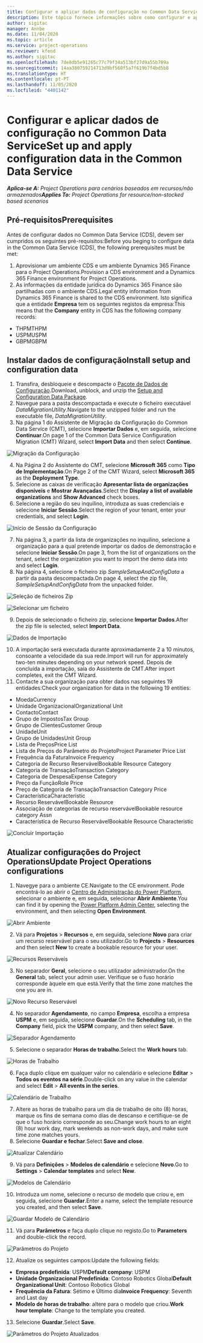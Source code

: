 ```yaml
---
title: Configurar e aplicar dados de configuração no Common Data Service
description: Este tópico fornece informações sobre como configurar e aplicar dados de configuração no Project Operations.
author: sigitac
manager: Annbe
ms.date: 11/04/2020
ms.topic: article
ms.service: project-operations
ms.reviewer: kfend
ms.author: sigitac
ms.openlocfilehash: 7de8db5e91265c77c79f34a513bf27d9a55b789a
ms.sourcegitcommit: 14aa380759214713d9bf560f5a7f619b7f4bd5b8
ms.translationtype: HT
ms.contentlocale: pt-PT
ms.lasthandoff: 11/05/2020
ms.locfileid: "4401142"
---
```

# <a name="set-up-and-apply-configuration-data-in-the-common-data-service"></a><span data-ttu-id="f0f2e-103">Configurar e aplicar dados de configuração no Common Data Service</span><span class="sxs-lookup"><span data-stu-id="f0f2e-103">Set up and apply configuration data in the Common Data Service</span></span> 

<span data-ttu-id="f0f2e-104">_**Aplica-se A:** Project Operations para cenários baseados em recursos/não armazenados_</span><span class="sxs-lookup"><span data-stu-id="f0f2e-104">_**Applies To:** Project Operations for resource/non-stocked based scenarios_</span></span>

## <a name="prerequisites"></a><span data-ttu-id="f0f2e-105">Pré-requisitos</span><span class="sxs-lookup"><span data-stu-id="f0f2e-105">Prerequisites</span></span>

<span data-ttu-id="f0f2e-106">Antes de configurar dados no Common Data Service (CDS), devem ser cumpridos os seguintes pré-requisitos:</span><span class="sxs-lookup"><span data-stu-id="f0f2e-106">Before you beging to configure data in the Common Data Service (CDS), the following prerequisites must be met:</span></span>

1.  <span data-ttu-id="f0f2e-107">Aprovisionar um ambiente CDS e um ambiente Dynamics 365 Finance para o Project Operations.</span><span class="sxs-lookup"><span data-stu-id="f0f2e-107">Provision a CDS environment and a Dynamics 365 Finance environment for Project Operations.</span></span>
2.  <span data-ttu-id="f0f2e-108">As informações da entidade jurídica do Dynamics 365 Finance são partilhadas com o ambiente CDS.</span><span class="sxs-lookup"><span data-stu-id="f0f2e-108">Legal entity information from Dynamics 365 Finance is shared to the CDS environment.</span></span> <span data-ttu-id="f0f2e-109">Isto significa que a entidade **Empresa** tem os seguintes registos da empresa:</span><span class="sxs-lookup"><span data-stu-id="f0f2e-109">This means that the **Company** entity in CDS has the following company records:</span></span>
  - <span data-ttu-id="f0f2e-110">THPM</span><span class="sxs-lookup"><span data-stu-id="f0f2e-110">THPM</span></span>
  - <span data-ttu-id="f0f2e-111">USPM</span><span class="sxs-lookup"><span data-stu-id="f0f2e-111">USPM</span></span>
  - <span data-ttu-id="f0f2e-112">GBPM</span><span class="sxs-lookup"><span data-stu-id="f0f2e-112">GBPM</span></span>

## <a name="install-setup-and-configuration-data"></a><span data-ttu-id="f0f2e-113">Instalar dados de configuração</span><span class="sxs-lookup"><span data-stu-id="f0f2e-113">Install setup and configuration data</span></span>

1. <span data-ttu-id="f0f2e-114">Transfira, desbloqueie e descompacte o [Pacote de Dados de Configuração](https://download.microsoft.com/download/1/3/4/1349369c-6209-42b7-b3b4-5be0e67cacd8/ProjOpsSampleSetupData-%20Integrated%20UR1.zip).</span><span class="sxs-lookup"><span data-stu-id="f0f2e-114">Download, unblock, and unzip the [Setup and Configuration Data Package](https://download.microsoft.com/download/1/3/4/1349369c-6209-42b7-b3b4-5be0e67cacd8/ProjOpsSampleSetupData-%20Integrated%20UR1.zip).</span></span>
2. <span data-ttu-id="f0f2e-115">Navegue para a pasta descompactada e execute o ficheiro executável *DataMigrationUtility*.</span><span class="sxs-lookup"><span data-stu-id="f0f2e-115">Navigate to the unzipped folder and run the executable file, *DataMigrationUtility*.</span></span>
3. <span data-ttu-id="f0f2e-116">Na página 1 do Assistente de Migração da Configuração do Common Data Service (CMT), selecione **Importar Dados** e, em seguida, selecione **Continuar**.</span><span class="sxs-lookup"><span data-stu-id="f0f2e-116">On page 1 of the Common Data Service Configuration Migration (CMT) Wizard, select **Import Data** and then select **Continue**.</span></span>

![Migração da Configuração](./media/1ConfigurationMigration.png)

4. <span data-ttu-id="f0f2e-118">Na Página 2 do Assistente do CMT, selecione **Microsoft 365** como **Tipo de Implementação**.</span><span class="sxs-lookup"><span data-stu-id="f0f2e-118">On Page 2 of the CMT Wizard, select **Microsoft 365** as the **Deployment Type**.</span></span>
5. <span data-ttu-id="f0f2e-119">Selecione as caixas de verificação **Apresentar lista de organizações disponíveis** e **Mostrar Avançadas**.</span><span class="sxs-lookup"><span data-stu-id="f0f2e-119">Select the **Display a list of available organizations** and **Show Advanced** check boxes.</span></span>
6. <span data-ttu-id="f0f2e-120">Selecione a região do seu inquilino, introduza as suas credenciais e selecione **Iniciar Sessão**.</span><span class="sxs-lookup"><span data-stu-id="f0f2e-120">Select the region of your tenant, enter your credentials, and select **Login**.</span></span>

![Início de Sessão da Configuração](./media/2ConfigurationSignin.png)

7. <span data-ttu-id="f0f2e-122">Na página 3, a partir da lista de organizações no inquilino, selecione a organização para a qual pretende importar os dados de demonstração e selecione **Iniciar Sessão**.</span><span class="sxs-lookup"><span data-stu-id="f0f2e-122">On page 3, from the list of organizations on the tenant, select the organization you want to import the demo data into and select **Login**.</span></span>
8. <span data-ttu-id="f0f2e-123">Na página 4, selecione o ficheiro zip *SampleSetupAndConfigData* a partir da pasta descompactada.</span><span class="sxs-lookup"><span data-stu-id="f0f2e-123">On page 4, select the zip file, *SampleSetupAndConfigData* from the unpacked folder.</span></span>

![Seleção de ficheiros Zip](./media/3ZipFile.png)

![Selecionar um ficheiro](./media/4SelectAFile.png)

9. <span data-ttu-id="f0f2e-126">Depois de selecionado o ficheiro zip, selecione **Importar Dados**.</span><span class="sxs-lookup"><span data-stu-id="f0f2e-126">After the zip file is selected, select **Import Data**.</span></span>

![Dados de Importação](./media/5ImportData.png)

10. <span data-ttu-id="f0f2e-128">A importação será executada durante aproximadamente 2 a 10 minutos, consoante a velocidade da sua rede.</span><span class="sxs-lookup"><span data-stu-id="f0f2e-128">Import will run for approximately two-ten minutes depending on your network speed.</span></span> <span data-ttu-id="f0f2e-129">Depois de concluída a importação, saia do Assistente de CMT.</span><span class="sxs-lookup"><span data-stu-id="f0f2e-129">After import completes, exit the CMT Wizard.</span></span> 
11. <span data-ttu-id="f0f2e-130">Contacte a sua organização para obter dados nas seguintes 19 entidades:</span><span class="sxs-lookup"><span data-stu-id="f0f2e-130">Check your organization for data in the following 19 entities:</span></span>

  - <span data-ttu-id="f0f2e-131">Moeda</span><span class="sxs-lookup"><span data-stu-id="f0f2e-131">Currency</span></span>
  - <span data-ttu-id="f0f2e-132">Unidade Organizacional</span><span class="sxs-lookup"><span data-stu-id="f0f2e-132">Organizational Unit</span></span>
  - <span data-ttu-id="f0f2e-133">Contacto</span><span class="sxs-lookup"><span data-stu-id="f0f2e-133">Contact</span></span>
  - <span data-ttu-id="f0f2e-134">Grupo de Impostos</span><span class="sxs-lookup"><span data-stu-id="f0f2e-134">Tax Group</span></span>
  - <span data-ttu-id="f0f2e-135">Grupo de Clientes</span><span class="sxs-lookup"><span data-stu-id="f0f2e-135">Customer Group</span></span>
  - <span data-ttu-id="f0f2e-136">Unidade</span><span class="sxs-lookup"><span data-stu-id="f0f2e-136">Unit</span></span>
  - <span data-ttu-id="f0f2e-137">Grupo de Unidades</span><span class="sxs-lookup"><span data-stu-id="f0f2e-137">Unit Group</span></span>
  - <span data-ttu-id="f0f2e-138">Lista de Preços</span><span class="sxs-lookup"><span data-stu-id="f0f2e-138">Price List</span></span>
  - <span data-ttu-id="f0f2e-139">Lista de Preços do Parâmetro do Projeto</span><span class="sxs-lookup"><span data-stu-id="f0f2e-139">Project Parameter Price List</span></span>
  - <span data-ttu-id="f0f2e-140">Frequência da Fatura</span><span class="sxs-lookup"><span data-stu-id="f0f2e-140">Invoice Frequency</span></span>
  - <span data-ttu-id="f0f2e-141">Categoria de Recurso Reservável</span><span class="sxs-lookup"><span data-stu-id="f0f2e-141">Bookable Resource Category</span></span>
  - <span data-ttu-id="f0f2e-142">Categoria de Transação</span><span class="sxs-lookup"><span data-stu-id="f0f2e-142">Transaction Category</span></span>
  - <span data-ttu-id="f0f2e-143">Categoria de Despesa</span><span class="sxs-lookup"><span data-stu-id="f0f2e-143">Expense Category</span></span>
  - <span data-ttu-id="f0f2e-144">Preço da Função</span><span class="sxs-lookup"><span data-stu-id="f0f2e-144">Role Price</span></span>
  - <span data-ttu-id="f0f2e-145">Preço de Categoria de Transação</span><span class="sxs-lookup"><span data-stu-id="f0f2e-145">Transaction Category Price</span></span>
  - <span data-ttu-id="f0f2e-146">Característica</span><span class="sxs-lookup"><span data-stu-id="f0f2e-146">Characteristic</span></span>
  - <span data-ttu-id="f0f2e-147">Recurso Reservável</span><span class="sxs-lookup"><span data-stu-id="f0f2e-147">Bookable Resource</span></span>
  - <span data-ttu-id="f0f2e-148">Associação de categorias de recurso reservável</span><span class="sxs-lookup"><span data-stu-id="f0f2e-148">Bookable resource category Assn</span></span>
  - <span data-ttu-id="f0f2e-149">Característica de Recurso Reservável</span><span class="sxs-lookup"><span data-stu-id="f0f2e-149">Bookable Resource Characteristic</span></span>

![Concluir Importação](./media/6CompleteImport.png)

## <a name="update-project-operations-configurations"></a><span data-ttu-id="f0f2e-151">Atualizar configurações do Project Operations</span><span class="sxs-lookup"><span data-stu-id="f0f2e-151">Update Project Operations configurations</span></span>

1. <span data-ttu-id="f0f2e-152">Navegye para o ambiente CE.</span><span class="sxs-lookup"><span data-stu-id="f0f2e-152">Navigate to the CE environment.</span></span> <span data-ttu-id="f0f2e-153">Pode encontrá-lo ao abrir o [Centro de Administração do Power Platform](https://admin.powerplatform.microsoft.com/environments), selecionar o ambiente e, em seguida, selecionar **Abrir Ambiente**.</span><span class="sxs-lookup"><span data-stu-id="f0f2e-153">You can find it by opening the [Power Platform Admin Center](https://admin.powerplatform.microsoft.com/environments), selecting the environment, and then selecting **Open Environment**.</span></span> 

![Abrir Ambiente](./media/7OpenEnvironment.png)

2. <span data-ttu-id="f0f2e-155">Vá para **Projetos** > **Recursos** e, em seguida, selecione **Novo** para criar um recurso reservável para o seu utilizador.</span><span class="sxs-lookup"><span data-stu-id="f0f2e-155">Go to **Projects** > **Resources** and then select **New** to create a bookable resource for your user.</span></span>

![Recursos Reserváveis](./media/8BookableResources.png)

3. <span data-ttu-id="f0f2e-157">No separador **Geral**, selecione o seu utilizador administrador.</span><span class="sxs-lookup"><span data-stu-id="f0f2e-157">On the **General** tab, select your admin user.</span></span> <span data-ttu-id="f0f2e-158">Verifique se o fuso horário corresponde àquele em que está.</span><span class="sxs-lookup"><span data-stu-id="f0f2e-158">Verify that the time zone matches the one you are in.</span></span> 

![Novo Recurso Reservável](./media/9NewBookableResource.png)

4. <span data-ttu-id="f0f2e-160">No separador **Agendamento**, no campo **Empresa**, escolha a empresa **USPM** e, em seguida, selecione **Guardar**.</span><span class="sxs-lookup"><span data-stu-id="f0f2e-160">On the **Scheduling** tab, in the **Company** field, pick the **USPM** company, and then select **Save**.</span></span> 

![Separador Agendamento](./media/10SchedulingTab.png)

5. <span data-ttu-id="f0f2e-162">Selecione o separador **Horas de trabalho**.</span><span class="sxs-lookup"><span data-stu-id="f0f2e-162">Select the **Work hours** tab.</span></span>  

![Horas de Trabalho](./media/11WorkHours.png)

6. <span data-ttu-id="f0f2e-164">Faça duplo clique em qualquer valor no calendário e selecione **Editar** > **Todos os eventos na série**.</span><span class="sxs-lookup"><span data-stu-id="f0f2e-164">Double-click on any value in the calendar and select **Edit** > **All events in the series**.</span></span> 

![Calendário de Trabalho](./media/12WorkCalendar.png)

7. <span data-ttu-id="f0f2e-166">Altere as horas de trabalho para um dia de trabalho de oito (8) horas, marque os fins de semana como dias de descanso e certifique-se de que o fuso horário corresponde ao seu.</span><span class="sxs-lookup"><span data-stu-id="f0f2e-166">Change work hours to an eight (8) hour work day, mark weekends as non-work days, and make sure time zone matches yours.</span></span> 
8. <span data-ttu-id="f0f2e-167">Selecione **Guardar e fechar**.</span><span class="sxs-lookup"><span data-stu-id="f0f2e-167">Select **Save and close**.</span></span>

![Atualizar Calendário](./media/13UpdateCalendar.png)

9. <span data-ttu-id="f0f2e-169">Vá para **Definições** > **Modelos de calendário** e selecione **Novo**.</span><span class="sxs-lookup"><span data-stu-id="f0f2e-169">Go to **Settings** > **Calendar templates** and select **New**.</span></span>
 
 ![Modelos de Calendário](./media/14CalendarTemplates.png)
 
 10. <span data-ttu-id="f0f2e-171">Introduza um nome, selecione o recurso de modelo que criou e, em seguida, selecione **Guardar**.</span><span class="sxs-lookup"><span data-stu-id="f0f2e-171">Enter a name, select the template resource you created, and then select **Save**.</span></span> 
 
 ![Guardar Modelo de Calendário](./media/15SaveCalendarTemplate.png)
 
 11. <span data-ttu-id="f0f2e-173">Vá para **Parâmetros** e faça duplo clique no registo.</span><span class="sxs-lookup"><span data-stu-id="f0f2e-173">Go to **Parameters** and double-click the record.</span></span> 
 
 ![Parâmetros do Projeto](./media/16ProjectParameters.png)
 
12. <span data-ttu-id="f0f2e-175">Atualize os seguintes campos:</span><span class="sxs-lookup"><span data-stu-id="f0f2e-175">Update the following fields:</span></span>

 - <span data-ttu-id="f0f2e-176">**Empresa predefinida**: USPM</span><span class="sxs-lookup"><span data-stu-id="f0f2e-176">**Default company**: USPM</span></span>
 - <span data-ttu-id="f0f2e-177">**Unidade Organizacional Predefinida**: Contoso Robotics Global</span><span class="sxs-lookup"><span data-stu-id="f0f2e-177">**Default Organizational Unit**: Contoso Robotics Global</span></span>
 - <span data-ttu-id="f0f2e-178">**Frequência da Fatura**: Sétimo e Último dia</span><span class="sxs-lookup"><span data-stu-id="f0f2e-178">**Invoice Frequency**: Seventh and Last day</span></span>
 - <span data-ttu-id="f0f2e-179">**Modelo de horas de trabalho**: altere para o modelo que criou.</span><span class="sxs-lookup"><span data-stu-id="f0f2e-179">**Work hour template**: Change to the template you created.</span></span>

13. <span data-ttu-id="f0f2e-180">Selecione **Guardar**.</span><span class="sxs-lookup"><span data-stu-id="f0f2e-180">Select **Save**.</span></span> 

![Parâmetros do Projeto Atualizados](./media/17UpdatedProjectParameters.png)
